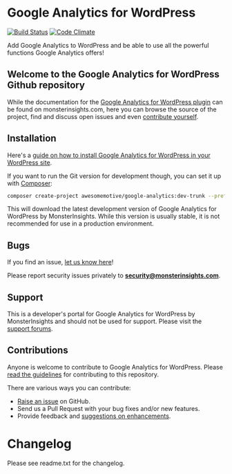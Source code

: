 Google Analytics for WordPress
==============================

[![Build Status](https://api.travis-ci.org/Yoast/google-analytics-for-wordpress.png?branch=master)](https://travis-ci.org/Yoast/google-analytics-for-wordpress) [![Code Climate](https://codeclimate.com/repos/54523bb669568068b8093b43/badges/04d59b3dc67a0c7ff8ab/gpa.svg)](https://codeclimate.com/repos/54523bb669568068b8093b43/feed)

Add Google Analytics to WordPress and be able to use all the powerful functions Google Analytics offers!


Welcome to the Google Analytics for WordPress Github repository
----------------------------------------------

While the documentation for the [Google Analytics for WordPress plugin](https://www.monsterinsights.com/pricing/) can be found on monsterinsights.com, here
you can browse the source of the project, find and discuss open issues and even
[contribute yourself](https://github.com/awesomemotive/google-analytics-for-wordpress/blob/master/CONTRIBUTING.md).

Installation
------------

Here's a [guide on how to install Google Analytics for WordPress in your WordPress site](https://www.monsterinsights.com/docs/getting-started/).

If you want to run the Git version for development though, you can set it up with [Composer](https://getcomposer.org/):

```bash
composer create-project awesomemotive/google-analytics:dev-trunk --prefer-source --keep-vcs
```

This will download the latest development version of Google Analytics for WordPress by MonsterInsights. While this version is usually stable,
it is not recommended for use in a production environment.

Bugs
----
If you find an issue, [let us know here](https://github.com/awesomemotive/google-analytics-for-wordpress/issues/new)!

Please report security issues privately to **security@monsterinsights.com**.

Support
-------
This is a developer's portal for Google Analytics for WordPress by MonsterInsights and should not be used for support. Please visit the
[support forums](http://wordpress.org/support/plugin/google-analytics-for-wordpress).

Contributions
-------------
Anyone is welcome to contribute to Google Analytics for WordPress. Please
[read the guidelines](https://github.com/awesomemotive/google-analytics-for-wordpress/blob/master/CONTRIBUTING.md) for contributing to this
repository.

There are various ways you can contribute:

* [Raise an issue](https://github.com/awesomemotive/google-analytics-for-wordpress/issues) on GitHub.
* Send us a Pull Request with your bug fixes and/or new features.
* Provide feedback and [suggestions on enhancements](https://github.com/awesomemotive/google-analytics-for-wordpress/issues?direction=desc&labels=Enhancement&page=1&sort=created&state=open).

Changelog
=========

Please see readme.txt for the changelog.
